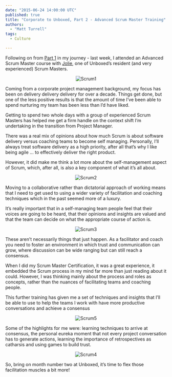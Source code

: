 ```yaml
---
date: "2015-06-24 14:00:00 UTC"
published: true
title: "Corporate to Unboxed, Part 2 - Advanced Scrum Master Training"
authors:
  - "Matt Turrell"
tags:
  - Culture

---
```


Following on from [Part 1](/blog/corporate-to-unboxed-a-project-manager-s-journey-to-scrum-master-part-1) in my journey - last week, I attended an Advanced Scrum Master course with [Jolie](/team#jolie-lanser), one of Unboxed’s resident (and very experienced) Scrum Masters.<br/>

<p align="center"><img src="https://s3-eu-west-1.amazonaws.com/unboxed-web-image-uploader/2ca624ca-8df4-4ac4-88b1-1a9e131c9cd2.jpeg" alt="Scrum1"></p>

Coming from a corporate project management background, my focus has been on delivery delivery delivery for over a decade. Things get done, but one of the less positive results is that the amount of time I’ve been able to spend nurturing my team has been less than I’d have liked.<br/>

Getting to spend two whole days with a group of experienced Scrum Masters has helped me get a firm handle on the context shift I’m undertaking in the transition from Project Manager.<br/>


There was a real mix of opinions about how much Scrum is about software delivery versus coaching teams to become self managing. Personally, I’ll always treat software delivery as a high priority, after all that’s why I like being agile … to effectively deliver the right product.<br/>

However, it did make me think a lot more about the self-management aspect of Scrum, which, after all, is also a key component of what it’s all about.<br/>

<p align="center"><img src="https://s3-eu-west-1.amazonaws.com/unboxed-web-image-uploader/4744e838-0d7b-4aa6-abf0-958134d133a2.jpeg" alt="Scrum2"></p>

Moving to a collaborative rather than dictatorial approach of working means that I need to get used to using a wider variety of facilitation and coaching techniques which in the past seemed more of a luxury.<br/>

It’s really important that in a self-managing team people feel that their voices are going to be heard, that their opinions and insights are valued and that the team can decide on what the appropriate course of action is.<br/>

<p align="center"><img src="https://s3-eu-west-1.amazonaws.com/unboxed-web-image-uploader/29627bf4-93d1-4f09-b69c-8c31655b7fb1.jpeg" alt="Scrum3"></p>

These aren’t necessarily things that just happen. As a facilitator and coach you need to foster an environment in which trust and communication can grow, where discussion can be wide ranging but can still reach a consensus.<br/>

When I did my Scrum Master Certification, it was a great experience, it embedded the Scrum process in my mind far more than just reading about it could. However, I was thinking mainly about the process and roles as concepts, rather than the nuances of facilitating teams and coaching people.<br/>

This further training has given me a set of techniques and insights that I’ll be able to use to help the teams I work with have more productive conversations and achieve a consensus<br/>

<p align="center"><img src="https://s3-eu-west-1.amazonaws.com/unboxed-web-image-uploader/4f950d5f-a939-45e0-8839-521d699ad61f.jpg" alt="Scrum5"></p>

Some of the highlights for me were: learning techniques to arrive at consensus, the personal eureka moment that not every project conversation has to generate actions, learning the importance of retrospectives as catharsis and using games to build trust.<br/>

<p align="center"><img src="https://s3-eu-west-1.amazonaws.com/unboxed-web-image-uploader/ce9efc44-a2d9-4af4-8942-a9ee93ed37fb.jpeg" alt="Scrum4"></p>
So, bring on month number two at Unboxed, it’s time to flex those facilitation muscles a bit more!
